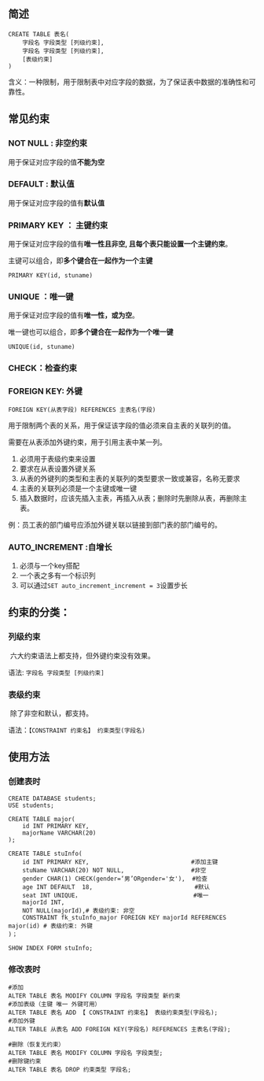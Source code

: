 ## 简述

```mysql
CREATE TABLE 表名(
	字段名 字段类型 [列级约束],	
    字段名 字段类型 [列级约束],	
    [表级约束]
)
```

含义：一种限制，用于限制表中对应字段的数据，为了保证表中数据的准确性和可靠性。



## 常见约束

### NOT NULL : 非空约束

用于保证对应字段的值**不能为空**



### DEFAULT : 默认值

用于保证对应字段的值有**默认值**



### PRIMARY KEY ： 主键约束

用于保证对应字段的值有**唯一性且非空, 且每个表只能设置一个主键约束**。

主键可以组合，即**多个键合在一起作为一个主键**

`PRIMARY KEY(id, stuname)`

### UNIQUE ：唯一键

用于保证对应字段的值有**唯一性，或为空**。

唯一键也可以组合，即**多个键合在一起作为一个唯一键**

`UNIQUE(id, stuname)`



### CHECK：检查约束 



### FOREIGN KEY: 外键

`FOREIGN KEY(从表字段) REFERENCES 主表名(字段)`

用于限制两个表的关系，用于保证该字段的值必须来自主表的关联列的值。

需要在从表添加外键约束，用于引用主表中某一列。

1. 必须用于表级约束来设置
2. 要求在从表设置外键关系
3. 从表的外键列的类型和主表的关联列的类型要求一致或兼容，名称无要求
4. 主表的关联列必须是一个主键或唯一键
5. 插入数据时，应该先插入主表，再插入从表；删除时先删除从表，再删除主表。



例：员工表的部门编号应添加外键关联以链接到部门表的部门编号的。

### AUTO_INCREMENT :自增长

1. 必须与一个key搭配
2. 一个表之多有一个标识列
3. 可以通过`SET auto_increment_increment = 3`设置步长



## 约束的分类：

### 列级约束

​		六大约束语法上都支持，但外键约束没有效果。

语法: `字段名 字段类型 [列级约束]	`

### 表级约束

​		除了非空和默认，都支持。

语法：`【CONSTRAINT 约束名】 约束类型(字段名)`

## 使用方法

### 创建表时

```mysql
CREATE DATABASE students;
USE students;

CREATE TABLE major(
	id INT PRIMARY KEY,
    majorName VARCHAR(20)
);

CREATE TABLE stuInfo(
	id INT PRIMARY KEY, 							#添加主键
    stuName VARCHAR(20) NOT NULL, 					#非空
    gender CHAR(1) CHECK(gender=‘男’ORgender='女'),  #检查
    age INT DEFAULT  18,							 #默认
    seat INT UNIQUE，							    #唯一
    majorId INT,
    NOT NULL(majorId),# 表级约束: 非空
    CONSTRAINT fk_stuInfo_major FOREIGN KEY majorId REFERENCES major(id) # 表级约束: 外键
)；

SHOW INDEX FORM stuInfo;
```

### 

### 修改表时

```mysql
#添加
ALTER TABLE 表名 MODIFY COLUMN 字段名 字段类型 新约束
#添加表级（主键 唯一 外键可用）
ALTER TABLE 表名 ADD 【 CONSTRAINT 约束名】 表级约束类型(字段名);
#添加外键
ALTER TABLE 从表名 ADD FOREIGN KEY(字段名) REFERENCES 主表名(字段);
```



```mysql
#删除（恢复无约束）
ALTER TABLE 表名 MODIFY COLUMN 字段名 字段类型;
#删除键约束
ALTER TABLE 表名 DROP 约束类型 字段名;
```




